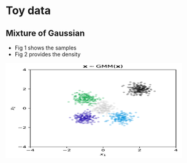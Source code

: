 # Toy data

## Mixture of Gaussian
- Fig 1 shows the samples
- Fig 2 provides the density

<img src="results/gmm_samples.png" data-canonical-src="results/gmm_samples.png" width="460" height="250" />
